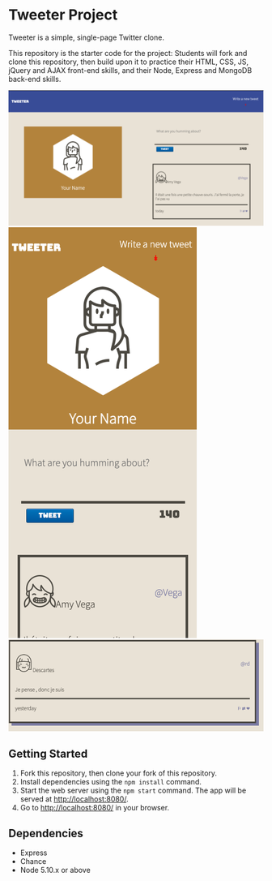 # Tweeter Project

Tweeter is a simple, single-page Twitter clone.

This repository is the starter code for the project: Students will fork and clone this repository, then build upon it to practice their HTML, CSS, JS, jQuery and AJAX front-end skills, and their Node, Express and MongoDB back-end skills.

!["Desktop"](https://github.com/mclmnop/tweeter/blob/master/docs/desktopView.png?raw=true)
!["Mobile"](https://github.com/mclmnop/tweeter/blob/master/docs/mobileView.png?raw=true)
!["Hover"](https://github.com/mclmnop/tweeter/blob/master/docs/hoverView.png?raw=true)

## Getting Started

1. Fork this repository, then clone your fork of this repository.
2. Install dependencies using the `npm install` command.
3. Start the web server using the `npm start` command. The app will be served at <http://localhost:8080/>.
4. Go to <http://localhost:8080/> in your browser.

## Dependencies

- Express
- Chance
- Node 5.10.x or above
